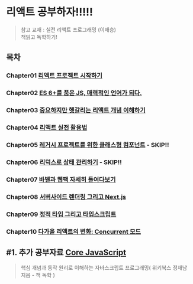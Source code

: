 # 리액트 공부하자!!!!!
> 참고 교재 : 실전 리액트 프로그래밍 (이재승)  
> 책읽고 독학하기!
## 목차
### Chapter01 [리액트 프로젝트 시작하기](https://github.com/kwhong95/React-Programming/tree/master/Chapter1)
### Chapter02 [ES 6+를 품은 JS, 매력적인 언어가 되다.](https://github.com/kwhong95/React-Programming/tree/master/Chapter2)
### Chapter03 [중요하지만 헷갈리는 리액트 개념 이해하기](https://github.com/kwhong95/React-Programming/tree/master/Chapter3)
### Chapter04 [리액트 실전 활용법](https://github.com/kwhong95/React-Programming/tree/master/Chapter4)
### Chapter05 [레거시 프로젝트를 위한 클래스형 컴포넌트]() - SKIP!!
### Chapter06 [리덕스로 상태 관리하기]() - SKIP!!
### Chapter07 [바벨과 웹팩 자세히 들여다보기](https://github.com/kwhong95/React-Programming/tree/master/Chapter7) 
### Chapter08 [서버사이드 렌더링 그리고 Next.js](https://github.com/kwhong95/React-Programming/tree/master/Chapter8)
### Chapter09 [정적 타입 그리고 타입스크립트](https://github.com/kwhong95/React-Programming/tree/master/Chapter9)
### Chapter10 [다가올 리액트의 변화: Concurrent 모드]()

## #1. 추가 공부자료 [Core JavaScript]()
> 핵심 개념과 동작 원리로 이해하는 자바스크립트 프로그래밍( 위키북스 정재남 지음 - 책 독학 ) 
